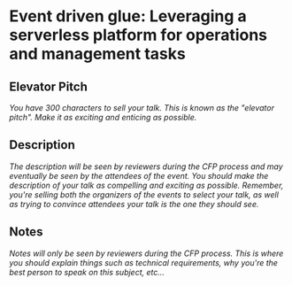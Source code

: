 # Event driven glue: Leveraging a serverless platform for operations and management tasks

## Elevator Pitch

*You have 300 characters to sell your talk. This is known as the "elevator pitch". Make it as exciting and enticing as possible.*

## Description

*The description will be seen by reviewers during the CFP process and may eventually be seen by the attendees of the event. You should make the description of your talk as compelling and exciting as possible. Remember, you're selling both the organizers of the events to select your talk, as well as trying to convince attendees your talk is the one they should see.*

## Notes

*Notes will only be seen by reviewers during the CFP process. This is where you should explain things such as technical requirements, why you're the best person to speak on this subject, etc...*

